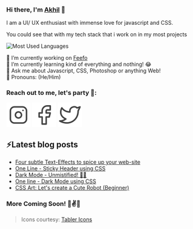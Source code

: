 ### Hi there, I'm [Akhil](https://www.akhilarjun.com) 👋

I am a UI/ UX enthusiast with immense love for javascript and CSS. 

You could see that with my tech stack that i work on in my most projects

![Most Used Languages](https://github-readme-stats.vercel.app/api/top-langs/?username=akhilarjun&layout=compact&hide_title=1&card_width=300)

🔭 I’m currently working on [Feefo](https://feefo.herokuapp.com) <br/>
🌱 I’m currently learning kind of everything and nothing! 😂 <br/>
💬 Ask me about Javascript, CSS, Photoshop or anything Web! <br/>
🕺 Pronouns: (He/Him)

### Reach out to me, let's party 👾:
[![Instagram](https://raw.githubusercontent.com/akhilarjun/akhilarjun/master/assets/instagram.svg)](https://www.instagram.com/akhil_arjun)
[![Facebook](https://raw.githubusercontent.com/akhilarjun/akhilarjun/master/assets/facebook.svg)](https://www.facebook.com/akhilarjun)
[![Twitter](https://raw.githubusercontent.com/akhilarjun/akhilarjun/master/assets/twitter.svg)](https://www.twitter.com/akhilparjun)

## ⚡Latest blog posts
<!-- BLOG-POST-LIST:START -->
- [Four subtle Text-Effects to spice up your web-site](https://dev.to/akhilarjun/four-subtle-text-effects-to-spice-up-your-web-site-27e7)
- [One Line - Sticky Header using CSS](https://dev.to/akhilarjun/one-line-sticky-header-using-css-5gp3)
- [Dark Mode - Unmistified! 🐱‍👤](https://dev.to/akhilarjun/dark-mode-unmistified-1ji6)
- [One line - Dark Mode using CSS](https://dev.to/akhilarjun/one-line-dark-mode-using-css-24li)
- [CSS Art: Let's create a Cute Robot (Beginner)](https://dev.to/akhilarjun/css-art-let-s-create-a-cute-robot-part-1-3ng5)
<!-- BLOG-POST-LIST:END -->

### More Coming Soon! 🤞✌✨

> Icons courtesy: [Tabler Icons](https://tablericons.com/)
